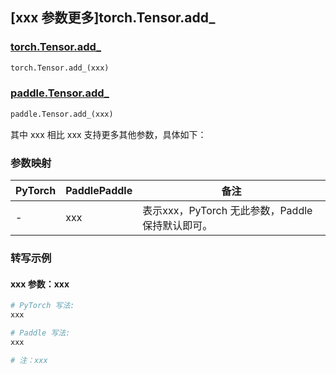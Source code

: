 ## [xxx 参数更多]torch.Tensor.add_

### [torch.Tensor.add_](https://pytorch.org/docs/1.13/generated/torch.Tensor.add_.html#torch.Tensor.add_)

```python
torch.Tensor.add_(xxx)
```

### [paddle.Tensor.add_](https://www.paddlepaddle.org.cn/documentation/docs/zh/api/paddle/Tensor_cn.html#id3)

```python
paddle.Tensor.add_(xxx)
```

其中 xxx 相比 xxx 支持更多其他参数，具体如下：

### 参数映射

| PyTorch | PaddlePaddle | 备注 |
| ------- | ------------ | ---- |
|    -    |    xxx    | 表示xxx，PyTorch 无此参数，Paddle 保持默认即可。 |

### 转写示例

#### xxx 参数：xxx
``` python
# PyTorch 写法:
xxx

# Paddle 写法:
xxx

# 注：xxx
```
